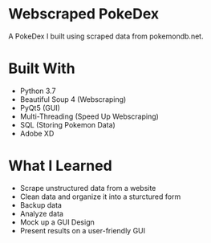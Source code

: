 # Webscraped PokeDex

A PokeDex I built using scraped data from pokemondb.net.

# Built With

* Python 3.7
* Beautiful Soup 4 (Webscraping)
* PyQt5 (GUI)
* Multi-Threading (Speed Up Webscraping)
* SQL (Storing Pokemon Data)
* Adobe XD

# What I Learned

* Scrape unstructured data from a website
* Clean data and organize it into a sturctured form
* Backup data
* Analyze data
* Mock up a GUI Design
* Present results on a user-friendly GUI
